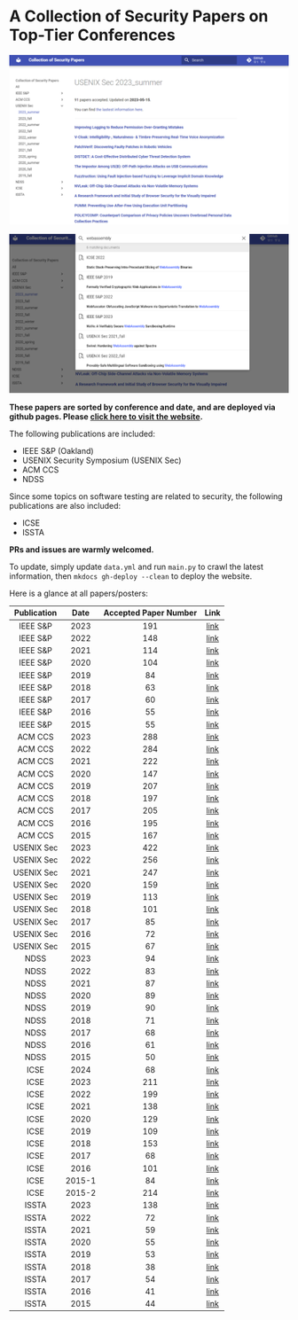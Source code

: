 # A Collection of Security Papers on Top-Tier Conferences

![overview](./img/Snipaste_2023-05-19_16-31-36.png)

![search](./img/Snipaste_2023-05-19_16-32-44.png)
    
**These papers are sorted by conference and date, and are deployed via github pages. Please [click here to visit the website](https://sec.c01dkit.com).**
    
The following publications are included:

- IEEE S&P (Oakland)
- USENIX Security Symposium (USENIX Sec)
- ACM CCS
- NDSS

Since some topics on software testing are related to security, the following publications are also included:

- ICSE
- ISSTA

**PRs and issues are warmly welcomed.**

To update, simply update `data.yml` and run `main.py` to crawl the latest information, then `mkdocs gh-deploy --clean` to deploy the website.

Here is a glance at all papers/posters:

| Publication | Date | Accepted Paper Number | Link |
| :---: | :---: | :---: | :---: |
| IEEE S&P | 2023 | 191 | [link](https://dblp.org/db/conf/sp/sp2023.html) |
| IEEE S&P | 2022 | 148 | [link](https://dblp.org/db/conf/sp/sp2022.html) |
| IEEE S&P | 2021 | 114 | [link](https://dblp.org/db/conf/sp/sp2021.html) |
| IEEE S&P | 2020 | 104 | [link](https://dblp.org/db/conf/sp/sp2020.html) |
| IEEE S&P | 2019 | 84 | [link](https://dblp.org/db/conf/sp/sp2019.html) |
| IEEE S&P | 2018 | 63 | [link](https://dblp.org/db/conf/sp/sp2018.html) |
| IEEE S&P | 2017 | 60 | [link](https://dblp.org/db/conf/sp/sp2017.html) |
| IEEE S&P | 2016 | 55 | [link](https://dblp.org/db/conf/sp/sp2016.html) |
| IEEE S&P | 2015 | 55 | [link](https://dblp.org/db/conf/sp/sp2015.html) |
| ACM CCS | 2023 | 288 | [link](https://dblp.org/db/conf/ccs/ccs2023.html) |
| ACM CCS | 2022 | 284 | [link](https://dblp.org/db/conf/ccs/ccs2022.html) |
| ACM CCS | 2021 | 222 | [link](https://dblp.org/db/conf/ccs/ccs2021.html) |
| ACM CCS | 2020 | 147 | [link](https://dblp.org/db/conf/ccs/ccs2020.html) |
| ACM CCS | 2019 | 207 | [link](https://dblp.org/db/conf/ccs/ccs2019.html) |
| ACM CCS | 2018 | 197 | [link](https://dblp.org/db/conf/ccs/ccs2018.html) |
| ACM CCS | 2017 | 205 | [link](https://dblp.org/db/conf/ccs/ccs2017.html) |
| ACM CCS | 2016 | 195 | [link](https://dblp.org/db/conf/ccs/ccs2016.html) |
| ACM CCS | 2015 | 167 | [link](https://dblp.org/db/conf/ccs/ccs2015.html) |
| USENIX Sec | 2023 | 422 | [link](https://dblp.org/db/conf/uss/uss2023.html) |
| USENIX Sec | 2022 | 256 | [link](https://dblp.org/db/conf/uss/uss2022.html) |
| USENIX Sec | 2021 | 247 | [link](https://dblp.org/db/conf/uss/uss2021.html) |
| USENIX Sec | 2020 | 159 | [link](https://dblp.org/db/conf/uss/uss2020.html) |
| USENIX Sec | 2019 | 113 | [link](https://dblp.org/db/conf/uss/uss2019.html) |
| USENIX Sec | 2018 | 101 | [link](https://dblp.org/db/conf/uss/uss2018.html) |
| USENIX Sec | 2017 | 85 | [link](https://dblp.org/db/conf/uss/uss2017.html) |
| USENIX Sec | 2016 | 72 | [link](https://dblp.org/db/conf/uss/uss2016.html) |
| USENIX Sec | 2015 | 67 | [link](https://dblp.org/db/conf/uss/uss2015.html) |
| NDSS | 2023 | 94 | [link](https://dblp.org/db/conf/ndss/ndss2023.html) |
| NDSS | 2022 | 83 | [link](https://dblp.org/db/conf/ndss/ndss2022.html) |
| NDSS | 2021 | 87 | [link](https://dblp.org/db/conf/ndss/ndss2021.html) |
| NDSS | 2020 | 89 | [link](https://dblp.org/db/conf/ndss/ndss2020.html) |
| NDSS | 2019 | 90 | [link](https://dblp.org/db/conf/ndss/ndss2019.html) |
| NDSS | 2018 | 71 | [link](https://dblp.org/db/conf/ndss/ndss2018.html) |
| NDSS | 2017 | 68 | [link](https://dblp.org/db/conf/ndss/ndss2017.html) |
| NDSS | 2016 | 61 | [link](https://dblp.org/db/conf/ndss/ndss2016.html) |
| NDSS | 2015 | 50 | [link](https://dblp.org/db/conf/ndss/ndss2015.html) |
| ICSE | 2024 | 68 | [link](https://dblp.org/db/conf/icse/icse2024.html) |
| ICSE | 2023 | 211 | [link](https://dblp.org/db/conf/icse/icse2023.html) |
| ICSE | 2022 | 199 | [link](https://dblp.org/db/conf/icse/icse2022.html) |
| ICSE | 2021 | 138 | [link](https://dblp.org/db/conf/icse/icse2021.html) |
| ICSE | 2020 | 129 | [link](https://dblp.org/db/conf/icse/icse2020.html) |
| ICSE | 2019 | 109 | [link](https://dblp.org/db/conf/icse/icse2019.html) |
| ICSE | 2018 | 153 | [link](https://dblp.org/db/conf/icse/icse2018.html) |
| ICSE | 2017 | 68 | [link](https://dblp.org/db/conf/icse/icse2017.html) |
| ICSE | 2016 | 101 | [link](https://dblp.org/db/conf/icse/icse2016.html) |
| ICSE | 2015-1 | 84 | [link](https://dblp.org/db/conf/icse/icse2015-1.html) |
| ICSE | 2015-2 | 214 | [link](https://dblp.org/db/conf/icse/icse2015-2.html) |
| ISSTA | 2023 | 138 | [link](https://dblp.org/db/conf/issta/issta2023.html) |
| ISSTA | 2022 | 72 | [link](https://dblp.org/db/conf/issta/issta2022.html) |
| ISSTA | 2021 | 59 | [link](https://dblp.org/db/conf/issta/issta2021.html) |
| ISSTA | 2020 | 55 | [link](https://dblp.org/db/conf/issta/issta2020.html) |
| ISSTA | 2019 | 53 | [link](https://dblp.org/db/conf/issta/issta2019.html) |
| ISSTA | 2018 | 38 | [link](https://dblp.org/db/conf/issta/issta2018.html) |
| ISSTA | 2017 | 54 | [link](https://dblp.org/db/conf/issta/issta2017.html) |
| ISSTA | 2016 | 41 | [link](https://dblp.org/db/conf/issta/issta2016.html) |
| ISSTA | 2015 | 44 | [link](https://dblp.org/db/conf/issta/issta2015.html) |
